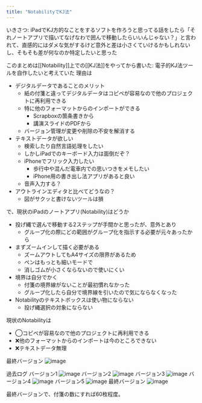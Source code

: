 ```yaml
---
title: "NotabilityでKJ法"
---
```


いきさつ: iPadでKJ方的なことをするソフトを作ろうと思ってる話をしたら「それノートアプリで描いてなげなわで囲んで移動したらいいんじゃない？」と言われて、直感的にはダメな気がするけど意外と差は小さくていけるかもしれないし、そもそも差が何なのか特定したいと思った

このまとめは[[Notability]]上での[[KJ法]]をやってから書いた:
電子的KJ法ツールを自作したいと考えていた
理由は
- デジタルデータであることのメリット
    - 紙の付箋と違ってデジタルデータはコピペが容易なので他のプロジェクトに再利用できる
    - 特に他のフォーマットからのインポートができる
        - Scrapboxの箇条書きから
        - 講演スライドのPDFから
    - バージョン管理が変更や削除の不安を解消する
- テキストデータが欲しい
    - 検索したり自然言語処理をしたい
    - しかしiPadでのキーボード入力は面倒だぞ？
    - iPhoneでフリック入力したい
        - 歩行中や混んだ電車内での思いつきをメモしたい
        - iPhone用の書き出し法アプリがあると良い
    - 音声入力する？
- アウトラインエディタと比べてどうなの？
    - 図がサクッと書けないツールは損

で、現状のiPadのノートアプリ(Notability)はどうか
- 投げ縄で選んで移動する2ステップが手間かと思ったが、意外とあり
    - グループ化の際にどの範囲がグループ化を指示する必要が元々あったから
- まずズームインして描く必要がある
    - ズームアウトしてもA4サイズの限界があるため
    - ペンはもっとも細いモードで
    - 消しゴムが小さくならないので使いにくい
- 境界は自分でかく
    - 付箋の境界線がないことが最初慣れなかった
    - グループ化したら自分で境界線を引いたので気にならなくなった
- Notabilityのテキストボックスは使い物にならない
    - 投げ縄選択の対象にならない

現状のNotabilityは
- ◯コピペが容易なので他のプロジェクトに再利用できる
- ❌他のフォーマットからのインポートは今のところできない
- ❌テキストデータ無理

最終バージョン
![image](https://gyazo.com/1a050398ef0d7eb93d4532b2155dba3c/thumb/1000)


過去ログ
バージョン1
![image](https://gyazo.com/e1055ebffcea5e9b46432066b9f332a3/thumb/1000)
バージョン2
![image](https://gyazo.com/191612010d54e1b818ac8f2c896538f6/thumb/1000)
バージョン3
![image](https://gyazo.com/70d68a98910783c23555b37172685ae1/thumb/1000)
バージョン4
![image](https://gyazo.com/88d78f0d5c2000eced6168d5be53ae61/thumb/1000)
バージョン5
![image](https://gyazo.com/51fbdfb562010382d535143b2f467bbf/thumb/1000)
最終バージョン
![image](https://gyazo.com/1a050398ef0d7eb93d4532b2155dba3c/thumb/1000)

最終バージョンで、付箋の数にすれば60枚程度。
